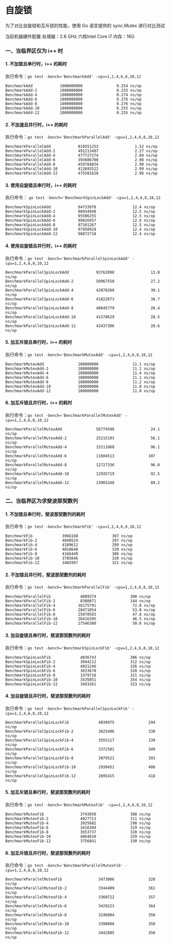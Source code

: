 # 自旋锁

为了对比自旋锁和互斥锁的性能，使用 Go 语言提供的 sync.Mutex 进行对比测试

当前机器硬件配置
处理器：2.6 GHz 六核Intel Core i7
内存：16G 

### 一、当临界区仅为 i++ 时 

#### 1. 不加锁且串行时，i++ 的耗时
执行命令：`go test -bench='BenchmarkAdd' -cpu=1,2,4,6,8,10,12`
```shell script
BenchmarkAdd            1000000000               0.254 ns/op
BenchmarkAdd-2          1000000000               0.255 ns/op
BenchmarkAdd-4          1000000000               0.274 ns/op
BenchmarkAdd-6          1000000000               0.276 ns/op
BenchmarkAdd-8          1000000000               0.276 ns/op
BenchmarkAdd-10         1000000000               0.255 ns/op
BenchmarkAdd-12         1000000000               0.255 ns/op
```

#### 2. 不加速且并行时，i++ 的耗时
执行命令：`go test -bench='BenchmarkParallelAdd' -cpu=1,2,4,6,8,10,12`
```shell script
BenchmarkParallelAdd            810551253                1.52 ns/op
BenchmarkParallelAdd-2          491213487                2.27 ns/op
BenchmarkParallelAdd-4          477727274                2.84 ns/op
BenchmarkParallelAdd-6          393606700                2.98 ns/op
BenchmarkParallelAdd-8          459784834                2.90 ns/op
BenchmarkParallelAdd-10         412693522                2.99 ns/op
BenchmarkParallelAdd-12         475581628                2.96 ns/op
```

#### 3. 使用自旋锁且串行时，i++ 的耗时
执行命令： `go test -bench='BenchmarkSpinLockAdd' -cpu=1,2,4,6,8,10,12` 
```shell script
BenchmarkSpinLockAdd            94733976                12.4 ns/op
BenchmarkSpinLockAdd-2          96934940                12.5 ns/op
BenchmarkSpinLockAdd-4          95506255                12.5 ns/op
BenchmarkSpinLockAdd-6          99826957                12.6 ns/op
BenchmarkSpinLockAdd-8          97101267                12.5 ns/op
BenchmarkSpinLockAdd-10         97458928                12.4 ns/op
BenchmarkSpinLockAdd-12         98872718                12.4 ns/op
```

#### 4. 使用自旋锁且并行时，i++ 的耗时
执行命令：`go test -bench='BenchmarkParallelSpinLockAdd' -cpu=1,2,4,6,8,10,12`
```shell script
BenchmarkParallelSpinLockAdd            93762098                13.0 ns/op
BenchmarkParallelSpinLockAdd-2          50967550                27.2 ns/op
BenchmarkParallelSpinLockAdd-4          42870268                30.1 ns/op
BenchmarkParallelSpinLockAdd-6          41822673                30.7 ns/op
BenchmarkParallelSpinLockAdd-8          40645779                28.4 ns/op
BenchmarkParallelSpinLockAdd-10         41570629                28.5 ns/op
BenchmarkParallelSpinLockAdd-12         42437306                28.6 ns/op
```

#### 5. 加互斥锁且串行时，i++ 的耗时
执行命令：`go test -bench='BenchmarkMutexAdd' -cpu=1,2,4,6,8,10,12`
```shell script
BenchmarkMutexAdd               100000000               11.1 ns/op
BenchmarkMutexAdd-2             100000000               11.1 ns/op
BenchmarkMutexAdd-4             100000000               11.4 ns/op
BenchmarkMutexAdd-6             100000000               11.1 ns/op
BenchmarkMutexAdd-8             100000000               11.2 ns/op
BenchmarkMutexAdd-10            100000000               11.0 ns/op
BenchmarkMutexAdd-12            100000000               11.0 ns/op
```

#### 6. 加互斥锁且并行时，i++ 的耗时
执行命令：`go test -bench='BenchmarkParallelMutexAdd' -cpu=1,2,4,6,8,10,12`
````shell script
BenchmarkParallelMutexAdd               56774598                24.1 ns/op
BenchmarkParallelMutexAdd-2             25215193                56.1 ns/op
BenchmarkParallelMutexAdd-4             15111068                96.1 ns/op
BenchmarkParallelMutexAdd-6             11604513               107 ns/op
BenchmarkParallelMutexAdd-8             12727336                96.0 ns/op
BenchmarkParallelMutexAdd-10            12935719                92.5 ns/op
BenchmarkParallelMutexAdd-12            13965248                89.2 ns/op
````


### 二、当临界区为求斐波那契数列

#### 1. 不加锁且串行时，斐波那契数列的耗时
执行命令：`go test -bench='BenchmarkFib' -cpu=1,2,4,6,8,10,12`
```shell script
BenchmarkFib             3966168               307 ns/op
BenchmarkFib-2           4040524               297 ns/op
BenchmarkFib-4           4189612               299 ns/op
BenchmarkFib-6           4018640               320 ns/op
BenchmarkFib-8           4166449               306 ns/op
BenchmarkFib-10          3785846               320 ns/op
BenchmarkFib-12          3485997               321 ns/op
```

#### 2. 不加锁且并行时，斐波那契数列的耗时
执行命令：`go test -bench='BenchmarkParallelFib' -cpu=1,2,4,6,8,10,12`
```shell script
BenchmarkParallelFib             4089374               300 ns/op
BenchmarkParallelFib-2           8380071               144 ns/op
BenchmarkParallelFib-4          16175791                72.8 ns/op
BenchmarkParallelFib-6          20471054                53.8 ns/op
BenchmarkParallelFib-8          25070583                47.8 ns/op
BenchmarkParallelFib-10         26416395                46.5 ns/op
BenchmarkParallelFib-12         27546380                50.6 ns/op
```

#### 3. 加自旋锁且串行时，斐波那契数列的耗时
执行命令：`go test -bench='BenchmarkSpinLockFib' -cpu=1,2,4,6,8,10,12`
```shell script
BenchmarkSpinLockFib             4036743               306 ns/op
BenchmarkSpinLockFib-2           3844212               312 ns/op
BenchmarkSpinLockFib-4           4021246               326 ns/op
BenchmarkSpinLockFib-6           3633670               320 ns/op
BenchmarkSpinLockFib-8           3379718               321 ns/op
BenchmarkSpinLockFib-10          3535051               354 ns/op
BenchmarkSpinLockFib-12          3493261               323 ns/op
```

#### 4. 加自旋锁且并行时，斐波那契数列的耗时
执行命令：`go test -bench='BenchmarkParallelSpinLockFib' -cpu=1,2,4,6,8,10,12` 
```shell script
BenchmarkParallelSpinLockFib             4039975               294 ns/op
BenchmarkParallelSpinLockFib-2           3625496               330 ns/op
BenchmarkParallelSpinLockFib-4           3555117               339 ns/op
BenchmarkParallelSpinLockFib-6           3372501               349 ns/op
BenchmarkParallelSpinLockFib-8           3079521               393 ns/op
BenchmarkParallelSpinLockFib-10          2930451               408 ns/op
BenchmarkParallelSpinLockFib-12          2895415               418 ns/op
```

#### 5. 加互斥锁且串行时，斐波那契数列的耗时
执行命令：`go test -bench='BenchmarkMutexFib' -cpu=1,2,4,6,8,10,12` 
```shell script
BenchmarkMutexFib                3743050               308 ns/op
BenchmarkMutexFib-2              4027713               311 ns/op
BenchmarkMutexFib-4              3925682               298 ns/op
BenchmarkMutexFib-6              3416304               319 ns/op
BenchmarkMutexFib-8              3653737               320 ns/op
BenchmarkMutexFib-10             4064810               329 ns/op
BenchmarkMutexFib-12             3756841               330 ns/op
```

#### 6. 加互斥锁且并行时，斐波那契数列的耗时
执行命令：`go test -bench='BenchmarkParallelMutexFib' -cpu=1,2,4,6,8,10,12`
```shell script
BenchmarkParallelMutexFib                3473006               320 ns/op
BenchmarkParallelMutexFib-2              3344409               361 ns/op
BenchmarkParallelMutexFib-4              3360722               357 ns/op
BenchmarkParallelMutexFib-6              3429223               364 ns/op
BenchmarkParallelMutexFib-8              3246004               358 ns/op
BenchmarkParallelMutexFib-10             3390898               350 ns/op
BenchmarkParallelMutexFib-12             3442885               350 ns/op
```